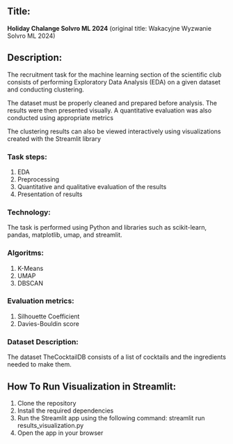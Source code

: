 ## Title:

__Holiday Chalange Solvro ML 2024__
(original title: Wakacyjne Wyzwanie Solvro ML 2024)

## Description:

The recruitment task for the machine learning section of the scientific club consists of performing Exploratory Data Analysis (EDA) on a given dataset and conducting clustering.

The dataset must be properly cleaned and prepared before analysis. The results were then presented visually. A quantitative evaluation was also conducted using appropriate metrics

The clustering results can also be viewed interactively using visualizations created with the Streamlit library

### Task steps:

1) EDA
2) Preprocessing
3) Quantitative and qualitative evaluation of the results
4) Presentation of results

### Technology:

The task is performed using Python and libraries such as scikit-learn, pandas, matplotlib, umap, and streamlit.

### Algoritms:

1) K-Means
2) UMAP
3) DBSCAN

### Evaluation metrics:

1) Silhouette Coefficient
2) Davies-Bouldin score

### Dataset Description:

The dataset TheCocktailDB consists of a list of cocktails and the ingredients needed to make them.

## How To Run Visualization in Streamlit:

1) Clone the repository
2) Install the required dependencies
3) Run the Streamlit app using the following command: streamlit run results_visualization.py
4) Open the app in your browser

